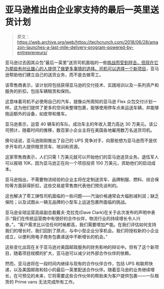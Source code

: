 # 亚马逊推出由企业家支持的最后一英里送货计划

> 原文：<https://web.archive.org/web/https://techcrunch.com/2018/06/28/amazon-launches-a-last-mile-delivery-program-powered-by-entrepreneurs/>

亚马逊过去因其众包“最后一英里”送货司机面临的一些[挑战而受到抨击，但现在它为那些有创业雄心的人提供了做更多事情的选择。司机可以选择](https://web.archive.org/web/20230316161202/https://gizmodo.com/amazons-last-mile-1820451224)[一个新项目](https://web.archive.org/web/20230316161202/https://logistics.amazon.com/)，亚马逊帮助他们建立自己的送货业务，而不是去做零工。

该零售商表示，该计划将包括获得亚马逊的交付技术、实践培训以及一系列资产和服务的折扣，包括车辆租赁和保险。

这意味着司机不必使用自己的汽车，就像众所周知的亚马逊 Flex 众包交付计划一样。这为他们提供了更多的空间来整理包裹，能够使用停车点来运送车辆，并能够拖运额外的设备，如皮带和推车。

亚马逊表示，运营 40 辆车的车队，成功车主的年收入潜力高达 30 万美元。该公司预计，随着时间的推移，数百家小企业主将在美国各地雇用数万名送货司机。

换句话说，亚马逊刚刚推出了自己的 UPS 竞争对手，向那些想为亚马逊而不是优步开车的人提供租赁货车、培训和资源。

这家零售商表示，人们只需 1 万美元就可以开始他们的亚马逊送货业务。退伍军人可以报销 10K，因为亚马逊正在向一个项目投资 100 万美元，资助他们的启动成本。

亚马逊指出，不需要物流经验的企业主将在定制送货车、品牌制服、燃料、综合保险等方面获得折扣，这些交易是零售商代表他们预先谈判的。

这也解决了零工弹性司机面临的一些问题——汽油价格通常会大幅削减利润；缺乏保险；以及试图从一辆无品牌的小型车上运送包裹所面临的挑战。

亚马逊全球运营高级副总裁戴夫·克拉克(Dave Clark)在关于此次发布的声明中表示:“我们在传统运营商中有很好的合作伙伴，物流行业的持续增长令人兴奋。”。“客户需求比以往任何时候都高，我们需要增加产能。在我们评估如何支持我们的增长时，我们回到了原点，与中小型企业分享机会。我们将授权新的小企业成立，以便利用电子商务包裹递送中不断增长的机会。”

这些变化出现在关于亚马逊对美国邮政服务的财务影响的辩论中。但有了这个新项目，随着项目规模的扩大，亚马逊可以减少对外部合作伙伴的依赖。

然而，亚马逊将在一段时间内继续与现有的合作伙伴合作，包括 UPS 和联邦快递，以及美国邮政和较小的最后一英里配送合作伙伴。随着亚马逊的业务继续增长，在可预见的未来，它将需要这些合作伙伴的帮助来为客户提供包裹——一队租赁的 Prime vans 无法完成所有工作。